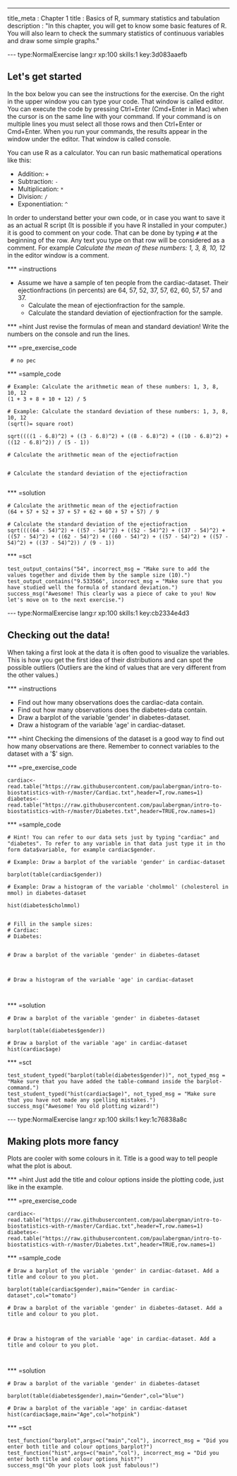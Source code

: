 --- 
title_meta  : Chapter 1
title       : Basics of R, summary statistics and tabulation
description : "In this chapter, you will get to know some basic features of R. You will also learn to check the summary statistics of continuous variables and draw some simple graphs."
 
--- type:NormalExercise lang:r xp:100 skills:1 key:3d083aaefb
## Let's get started
 
In the box below you can see the instructions for the exercise. On the right in the upper window you can type your code. That window is called editor. You can execute the code by pressing Ctrl+Enter (Cmd+Enter in Mac) when the cursor is on the same line with your command. If your command is on multiple lines you must select all those rows and then Ctrl+Enter or Cmd+Enter. When you run your commands, the results appear in the window under the editor. That window is called console.
 
You can use R as a calculator. You can run basic mathematical operations like this: 
 
- Addition: `+`
- Subtraction: `-`
- Multiplication: `*`
- Division: `/`
- Exponentiation: `^`
 
In order to understand better your own code, or in case you want to save it as an actual R script (It is possible if you have R installed in your computer.) it is good to comment on your code. That can be done by typing `#` at the beginning of the row. Any text you type on that row will be considered as a comment. For example _Calculate the mean of these numbers: 1, 3, 8, 10, 12_ in the editor window is a comment.
 
*** =instructions
 - Assume we have a sample of ten people from the cardiac-dataset. Their ejectionfractions (in percents) are 64, 57, 52, 37, 57, 62, 60, 57, 57 and 37. 
   - Calculate the mean of ejectionfraction for the sample. 
   - Calculate the standard deviation of ejectionfraction for the sample. 

*** =hint
Just revise the formulas of mean and standard deviation! Write the numbers on the console and run the lines.
 
*** =pre_exercise_code
```{r}
 # no pec
```
 
*** =sample_code
```{r}
# Example: Calculate the arithmetic mean of these numbers: 1, 3, 8, 10, 12
(1 + 3 + 8 + 10 + 12) / 5
 
# Example: Calculate the standard deviation of these numbers: 1, 3, 8, 10, 12
(sqrt()= square root)
 
sqrt((((1 - 6.8)^2) + ((3 - 6.8)^2) + ((8 - 6.8)^2) + ((10 - 6.8)^2) + ((12 - 6.8)^2)) / (5 - 1))
 
# Calculate the arithmetic mean of the ejectiofraction

 
# Calculate the standard deviation of the ejectiofraction
 

```
 
*** =solution
```{r}
# Calculate the arithmetic mean of the ejectiofraction
(64 + 57 + 52 + 37 + 57 + 62 + 60 + 57 + 57) / 9
 
# Calculate the standard deviation of the ejectiofraction
sqrt((((64 - 54)^2) + ((57 - 54)^2) + ((52 - 54)^2) + ((37 - 54)^2) + ((57 - 54)^2) + ((62 - 54)^2) + ((60 - 54)^2) + ((57 - 54)^2) + ((57 - 54)^2) + ((37 - 54)^2)) / (9 - 1))
```
 
*** =sct
```{r}
test_output_contains("54", incorrect_msg = "Make sure to add the values together and divide them by the sample size (10).")
test_output_contains("9.533566", incorrect_msg = "Make sure that you have studied well the formula of standard deviation.")
success_msg("Awesome! This clearly was a piece of cake to you! Now let's move on to the next exercise.")
```

--- type:NormalExercise lang:r xp:100 skills:1 key:cb2334e4d3
## Checking out the data! 
 
When taking a first look at the data it is often good to visualize the variables. This is how you get the first idea of their distributions and can spot the possible outliers (Outliers are the kind of values that are very different from the other values.) 
 
*** =instructions
 - Find out how many observations does the cardiac-data contain. 
 - Find out how many observations does the diabetes-data contain.
 - Draw a barplot of the variable 'gender' in diabetes-dataset.
 - Draw a histogram of the variable 'age' in cardiac-dataset.

*** =hint
Checking the dimensions of the dataset is a good way to find out how many observations are there. 
Remember to connect variables to the dataset with a '$' sign.
 
*** =pre_exercise_code
```{r}
cardiac<-read.table("https://raw.githubusercontent.com/paulabergman/intro-to-biostatistics-with-r/master/Cardiac.txt",header=T,row.names=1)
diabetes<-read.table("https://raw.githubusercontent.com/paulabergman/intro-to-biostatistics-with-r/master/Diabetes.txt",header=TRUE,row.names=1)
```
 
*** =sample_code
```{r}
# Hint! You can refer to our data sets just by typing "cardiac" and "diabetes". To refer to any variable in that data just type it in tho form data$variable, for example cardiac$gender.

# Example: Draw a barplot of the variable 'gender' in cardiac-dataset
 
barplot(table(cardiac$gender))
 
# Example: Draw a histogram of the variable 'cholmmol' (cholesterol in mmol) in diabetes-dataset
 
hist(diabetes$cholmmol)


# Fill in the sample sizes:
# Cardiac:
# Diabetes: 

 
# Draw a barplot of the variable 'gender' in diabetes-dataset
 

 
# Draw a histogram of the variable 'age' in cardiac-dataset
 
 
```
 
*** =solution
```{r}
# Draw a barplot of the variable 'gender' in diabetes-dataset
 
barplot(table(diabetes$gender))
 
# Draw a barplot of the variable 'age' in cardiac-dataset
hist(cardiac$age)
```
 
*** =sct
```{r}
test_student_typed("barplot(table(diabetes$gender))", not_typed_msg = "Make sure that you have added the table-command inside the barplot-command.")
test_student_typed("hist(cardiac$age)", not_typed_msg = "Make sure that you have not made any spelling mistakes.")
success_msg("Awesome! You old plotting wizard!")
```

--- type:NormalExercise lang:r xp:100 skills:1 key:1c76838a8c
## Making plots more fancy
 
Plots are cooler with some colours in it. Title is a good way to tell people what the plot is about.

*** =hint
Just add the title and colour options inside the plotting code, just like in the example.
 
*** =pre_exercise_code
```{r}
cardiac<-read.table("https://raw.githubusercontent.com/paulabergman/intro-to-biostatistics-with-r/master/Cardiac.txt",header=T,row.names=1)
diabetes<-read.table("https://raw.githubusercontent.com/paulabergman/intro-to-biostatistics-with-r/master/Diabetes.txt",header=TRUE,row.names=1)
```
 
*** =sample_code
```{r}
# Draw a barplot of the variable 'gender' in cardiac-dataset. Add a title and colour to you plot.
 
barplot(table(cardiac$gender),main="Gender in cardiac-dataset",col="tomato")

# Draw a barplot of the variable 'gender' in diabetes-dataset. Add a title and colour to you plot.
 

 
# Draw a histogram of the variable 'age' in cardiac-dataset. Add a title and colour to you plot.
 
 
```
 
*** =solution
```{r}
# Draw a barplot of the variable 'gender' in diabetes-dataset
 
barplot(table(diabetes$gender),main="Gender",col="blue")
 
# Draw a barplot of the variable 'age' in cardiac-dataset
hist(cardiac$age,main="Age",col="hotpink")
```
 
*** =sct
```{r}
test_function("barplot",args=c("main","col"), incorrect_msg = "Did you enter both title and colour options_barplot?")
test_function("hist",args=c("main","col"), incorrect_msg = "Did you enter both title and colour options_hist?")
success_msg("Oh your plots look just fabulous!")
```

